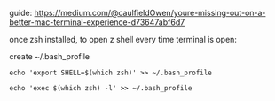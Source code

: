 guide:
https://medium.com/@caulfieldOwen/youre-missing-out-on-a-better-mac-terminal-experience-d73647abf6d7

once zsh installed, to open z shell every time terminal is open:

create ~/.bash_profile

`echo 'export SHELL=$(which zsh)' >> ~/.bash_profile`

`echo 'exec $(which zsh) -l' >> ~/.bash_profile`

